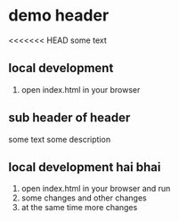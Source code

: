 
# demo header

<<<<<<< HEAD
some text

## local development

1. open index.html in your browser

## sub header of header

some text some description


## local development hai bhai

1. open index.html in your browser and run
2. some changes and other changes 
3.  at the same time more changes

